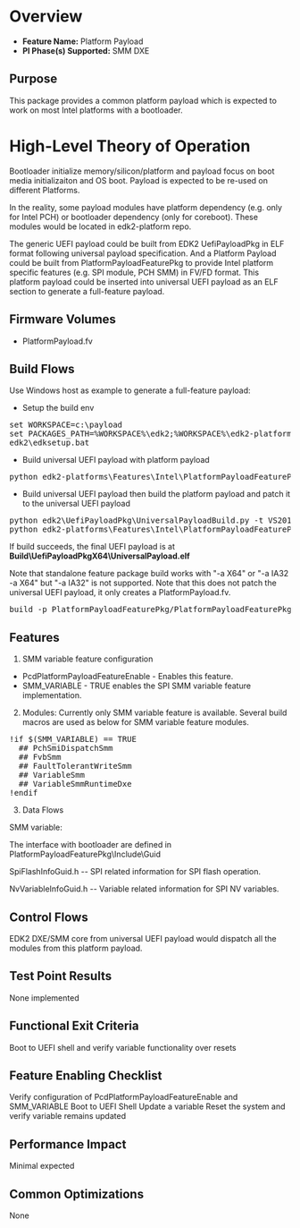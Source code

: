 # Overview
* **Feature Name:** Platform Payload
* **PI Phase(s) Supported:** SMM DXE

## Purpose
This package provides a common platform payload which is expected to work on most
Intel platforms with a bootloader.

# High-Level Theory of Operation
Bootloader initialize memory/silicon/platform and payload focus on boot media initializaiton
and OS boot. Payload is expected to be re-used on different Platforms.

In the reality, some payload modules have platform dependency (e.g. only for Intel PCH)
or bootloader dependency (only for coreboot). These modules would be located in
edk2-platform repo.

The generic UEFI payload could be built from EDK2 UefiPayloadPkg in ELF format following
universal payload specification. And a Platform Payload could be built from PlatformPayloadFeaturePkg
to provide Intel platform specific features (e.g. SPI module, PCH SMM) in FV/FD format.
This platform payload could be inserted into universal UEFI payload as an ELF section
to generate a full-feature payload.

## Firmware Volumes
* PlatformPayload.fv

## Build Flows
Use Windows host as example to generate a full-feature payload:

* Setup the build env
<pre>
set WORKSPACE=c:\payload
set PACKAGES_PATH=%WORKSPACE%\edk2;%WORKSPACE%\edk2-platforms\Features\Intel;%WORKSPACE%\edk2-platforms\Platform\Intel
edk2\edksetup.bat
</pre>
* Build universal UEFI payload with platform payload
<pre>
python edk2-platforms\Features\Intel\PlatformPayloadFeaturePkg\PlatformPayloadFeaturePkg.py -t VS2019 -D SMM_SUPPORT=TRUE -DVARIABLE_SUPPORT=NONE -D SMM_VARIABLE=TRUE
</pre>
* Build universal UEFI payload then build the platform payload and patch it to the universal UEFI payload
<pre>
python edk2\UefiPayloadPkg\UniversalPayloadBuild.py -t VS2019 -D SMM_SUPPORT=TRUE -DVARIABLE_SUPPORT=NONE
python edk2-platforms\Features\Intel\PlatformPayloadFeaturePkg\PlatformPayloadFeaturePkg.py -t VS2019 -D SMM_VARIABLE=TRUE -s
</pre>

If build succeeds, the final UEFI payload is at <B>Build\UefiPayloadPkgX64\UniversalPayload.elf</B>

Note that standalone feature package build works with "-a X64" or "-a IA32 -a X64" but "-a IA32" is not supported.
Note that this does not patch the universal UEFI payload, it only creates a PlatformPayload.fv.
<pre>
build -p PlatformPayloadFeaturePkg/PlatformPayloadFeaturePkg.dsc -a X64 -a IA32
</pre>
## Features

1. SMM variable feature configuration
  * PcdPlatformPayloadFeatureEnable - Enables this feature.
  * SMM_VARIABLE - TRUE enables the SPI SMM variable feature implementation.

2. Modules: Currently only SMM variable feature is available.
Several build macros are used as below for SMM variable feature modules.
<pre>
!if $(SMM_VARIABLE) == TRUE
  ## PchSmiDispatchSmm
  ## FvbSmm
  ## FaultTolerantWriteSmm
  ## VariableSmm
  ## VariableSmmRuntimeDxe
!endif
</pre>

3. Data Flows

SMM variable:

The interface with bootloader are defined in PlatformPayloadFeaturePkg\Include\Guid

SpiFlashInfoGuid.h    -- SPI related information for SPI flash operation.

NvVariableInfoGuid.h  -- Variable related information for SPI NV variables.

## Control Flows
EDK2 DXE/SMM core from universal UEFI payload would dispatch all the modules
from this platform payload.

## Test Point Results
None implemented

## Functional Exit Criteria
Boot to UEFI shell and verify variable functionality over resets

## Feature Enabling Checklist
Verify configuration of PcdPlatformPayloadFeatureEnable and SMM_VARIABLE
Boot to UEFI Shell
Update a variable
Reset the system and verify variable remains updated

## Performance Impact
Minimal expected

## Common Optimizations
None
